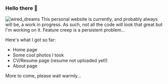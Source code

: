 ### Hello there 👋
![wired_dreams](https://raw.githubusercontent.com/vs-imaginator/vs-imaginator.github.io/main/assets/img/wired_dreams.png)
This personal website is currently, and probably always will be, a work in progress. As such, not all the code will look that great but I'm working on it. Feature creep is a persistent problem...

Here's what I got so far:
* Home page
* Some cool photos I took
* CV/Resume page (resume not uploaded yet!)
* About page

More to come, please wait warmly...

<!--
**vs-imaginator/vs-imaginator** is a ✨ _special_ ✨ repository because its `README.md` (this file) appears on your GitHub profile.

Here are some ideas to get you started:

- 🔭 I’m currently working on ...
- 🌱 I’m currently learning ...
- 👯 I’m looking to collaborate on ...
- 🤔 I’m looking for help with ...
- 💬 Ask me about ...
- 📫 How to reach me: ...
- 😄 Pronouns: ...
- ⚡ Fun fact: ...
-->
